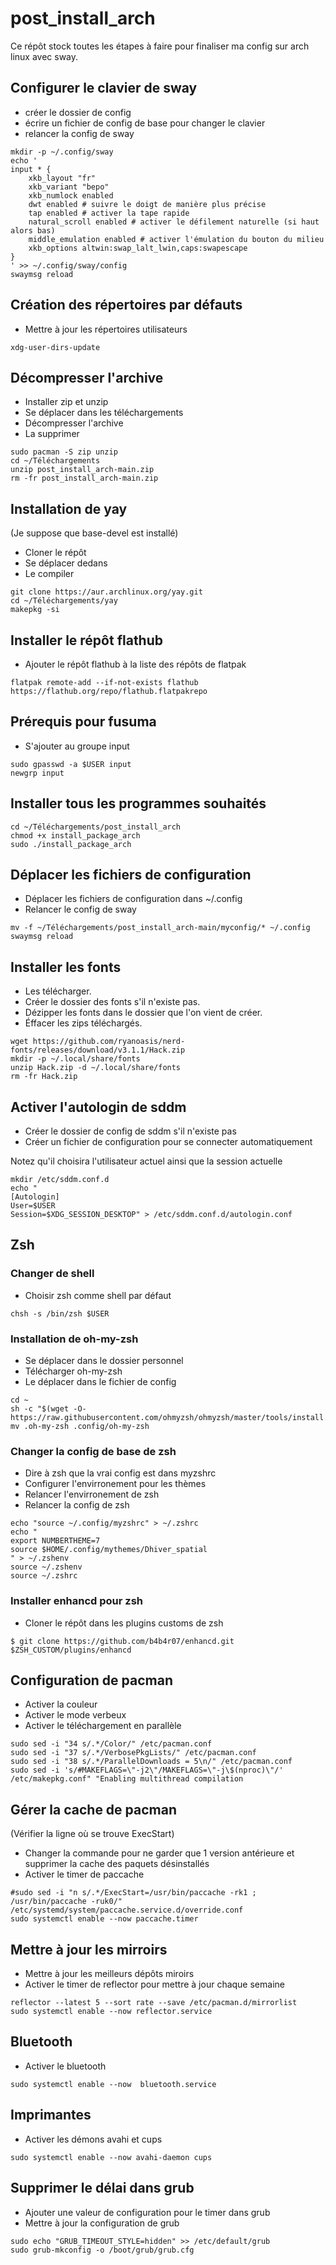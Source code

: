 # post_install_arch
Ce répôt stock toutes les étapes à faire pour finaliser ma config sur arch
linux avec sway.

## Configurer le clavier de sway

- créer le dossier de config
- écrire un fichier de config de base pour changer le clavier
- relancer la config de sway

```
mkdir -p ~/.config/sway
echo '
input * {
    xkb_layout "fr"
    xkb_variant "bepo"
    xkb_numlock enabled
    dwt enabled # suivre le doigt de manière plus précise
    tap enabled # activer la tape rapide
    natural_scroll enabled # activer le défilement naturelle (si haut alors bas)
    middle_emulation enabled # activer l'émulation du bouton du milieu
    xkb_options altwin:swap_lalt_lwin,caps:swapescape
}
' >> ~/.config/sway/config
swaymsg reload
```

## Création des répertoires par défauts
- Mettre à jour les répertoires utilisateurs

```
xdg-user-dirs-update
```

## Décompresser l'archive
- Installer zip et unzip
- Se déplacer dans les téléchargements
- Décompresser l'archive
- La supprimer

```
sudo pacman -S zip unzip
cd ~/Téléchargements
unzip post_install_arch-main.zip
rm -fr post_install_arch-main.zip
```

## Installation de yay
(Je suppose que base-devel est installé)
- Cloner le répôt
- Se déplacer dedans
- Le compiler

```
git clone https://aur.archlinux.org/yay.git
cd ~/Téléchargements/yay
makepkg -si
```

## Installer le répôt flathub
- Ajouter le répôt flathub à la liste des répôts de flatpak

```
flatpak remote-add --if-not-exists flathub https://flathub.org/repo/flathub.flatpakrepo
```

## Prérequis pour fusuma
- S'ajouter au groupe input

```
sudo gpasswd -a $USER input
newgrp input
```

## Installer tous les programmes souhaités

```
cd ~/Téléchargements/post_install_arch
chmod +x install_package_arch
sudo ./install_package_arch
```

## Déplacer les fichiers de configuration
- Déplacer les fichiers de configuration dans ~/.config
- Relancer le config de sway

```
mv -f ~/Téléchargements/post_install_arch-main/myconfig/* ~/.config
swaymsg reload
```

## Installer les fonts
- Les télécharger.
- Créer le dossier des fonts s'il n'existe pas.
- Dézipper les fonts dans le dossier que l'on vient de créer.
- Éffacer les zips téléchargés.

```
wget https://github.com/ryanoasis/nerd-fonts/releases/download/v3.1.1/Hack.zip
mkdir -p ~/.local/share/fonts
unzip Hack.zip -d ~/.local/share/fonts
rm -fr Hack.zip
```

## Activer l'autologin de sddm
- Créer le dossier de config de sddm s'il n'existe pas
- Créer un fichier de configuration pour se connecter automatiquement

Notez qu'il choisira l'utilisateur actuel ainsi que la session actuelle

```
mkdir /etc/sddm.conf.d
echo "
[Autologin]
User=$USER
Session=$XDG_SESSION_DESKTOP" > /etc/sddm.conf.d/autologin.conf
```

## Zsh

### Changer de shell
- Choisir zsh comme shell par défaut

```
chsh -s /bin/zsh $USER
```

### Installation de oh-my-zsh
- Se déplacer dans le dossier personnel
- Télécharger oh-my-zsh
- Le déplacer dans le fichier de config

```
cd ~
sh -c "$(wget -O- https://raw.githubusercontent.com/ohmyzsh/ohmyzsh/master/tools/install.sh)"
mv .oh-my-zsh .config/oh-my-zsh
```

### Changer la config de base de zsh
- Dire à zsh que la vrai config est dans myzshrc
- Configurer l'envirronement pour les thèmes
- Relancer l'envirronement de zsh
- Relancer la config de zsh

```
echo "source ~/.config/myzshrc" > ~/.zshrc
echo "
export NUMBERTHEME=7
source $HOME/.config/mythemes/Dhiver_spatial
" > ~/.zshenv
source ~/.zshenv
source ~/.zshrc
```

### Installer enhancd pour zsh
- Cloner le répôt dans les plugins customs de zsh

```
$ git clone https://github.com/b4b4r07/enhancd.git $ZSH_CUSTOM/plugins/enhancd
```

## Configuration de pacman
- Activer la couleur
- Activer le mode verbeux
- Activer le téléchargement en parallèle

```
sudo sed -i "34 s/.*/Color/" /etc/pacman.conf
sudo sed -i "37 s/.*/VerbosePkgLists/" /etc/pacman.conf
sudo sed -i "38 s/.*/ParallelDownloads = 5\n/" /etc/pacman.conf
sudo sed -i 's/#MAKEFLAGS=\"-j2\"/MAKEFLAGS=\"-j\$(nproc)\"/' /etc/makepkg.conf" "Enabling multithread compilation
```

## Gérer la cache de pacman
(Vérifier la ligne où se trouve ExecStart)
- Changer la commande pour ne garder que 1 version antérieure et supprimer la cache des paquets désinstallés
- Activer le timer de paccache

```
#sudo sed -i "n s/.*/ExecStart=/usr/bin/paccache -rk1 ; /usr/bin/paccache -ruk0/" /etc/systemd/system/paccache.service.d/override.conf
sudo systemctl enable --now paccache.timer
```

## Mettre à jour les mirroirs
- Mettre à jour les meilleurs dépôts miroirs
- Activer le timer de reflector pour mettre à jour chaque semaine

```
reflector --latest 5 --sort rate --save /etc/pacman.d/mirrorlist
sudo systemctl enable --now reflector.service
```

## Bluetooth
- Activer le bluetooth

```
sudo systemctl enable --now  bluetooth.service
```

## Imprimantes
- Activer les démons avahi et cups

```
sudo systemctl enable --now avahi-daemon cups
```

## Supprimer le délai dans grub
- Ajouter une valeur de configuration pour le timer dans grub
- Mettre à jour la configuration de grub

```
sudo echo "GRUB_TIMEOUT_STYLE=hidden" >> /etc/default/grub
sudo grub-mkconfig -o /boot/grub/grub.cfg
```

